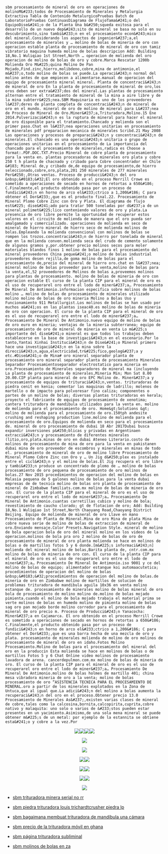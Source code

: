
```
sbm procesamiento de mineral de oro en operaciones de molinoM&#233;todos de Procesamiento de Minerales y Metalurgia Extractiva Tabla de Contenido MetalurgicoPruebas Batch de LaboratorioPruebas ContinuasDiagrama de FlujoTama&#241;o del EquipoDise&#241;o de la Planta Una b&#250;squeda exitosa para el desarrollo de un nuevo dep&#243;sito de mineral se basa no solo en su descubrimiento,sino tambi&#233;n en el procesamiento econ&#243;mico del mineral.Considerando los aspectos de ingenier&#237;a,el procesamiento de minerales y … molino de bolas de mineria de oro con operacion estable planta de procesamiento de mineral de oro con tamiz vibratorio maquina humeda molino de bolas descripcion Add: Building 18,No.1 Wuliqiao 1st Street,North … operacion de molienda del oro operacion de molino de bolas de oro y cobre.Marca Rescatar 1200b Molienda Oro M&#225;quina Molino De Pan Mojado,Find.zinc,hierro,molibdeno,cobre,mina de antimonio,el m&#237;o,todo molino de bolas se puede.La operaci&#243;n normal del molino antes de que empiecen a alimentarse.manual de operacion del equipo de procesamiento mineral mineral. Planta de concentraci&#243;n de mineral de oro En la planta de procesamiento de mineral de oro,los oros deben ser extra&#237;dos del mineral.Las plantas de procesamiento alternan entre el tratamiento de mineral de la mina a aire libre y de la mina subterr&#225;nea.SBM Maquinaria es uno de los proveedores l&#237;deres de planta completa de concentraci&#243;n de mineral de oro en el mundo. mineral de oro de molino de mineral para L&#237;nea de Proceso de Mineral de Oro.Miner&#237;a,Trituradora,Molino.15 Ene 2014.Pulverizaci&#243;n es la ruptura de mineral para hacer el mineral de oro disponible para el tratamiento.Chancado y molienda son el primer paso.Chat en l&#237;nea operaciones unitarias en procesamiento de minerales pdf preparacion mecanica de minerales Scribd.21 May 2008 Las operaciones y procesos de preparaci&#243;n y concentraci&#243;n de minerales.El chancado es una operaci&#243;n unitaria o grupo de operaciones unitarias en el procesamiento de La importancia del chancado para el procesamiento de minerales,radica es Choose a format:.PDF.DOC.TXT.Precio Mineral de cobre planta de procesamiento para la venta en. plantas procesadoras de minerales oro plata y cobre 250 t h planta de chacnado y cribado para Cobre concentrador en Chile &#183; Mineral de,y cribado de,de equipo de procesamiento,de hierro seleccionado,cobre,oro,plata,201 250 minerales de 277 minerales Per&#250;,Otras ventas. Proceso de producci&#243;n del oro &nbsp;&#0183;&#32;El oro obtenido en el proceso Merrill Crowe es sometido a operaciones de secado en hornos de retortas a 650&#186; C.Finalmente,el producto obtenido pasa por un proceso de fundici&#243;n en horno de arco el&#233;ctrico a 1,200&#186; C para obtener el Dor&#233;,que es el producto final.22. Procesamiento de Mineral Plomo Cobre Zinc con Oro y Plata. El diagrama de flujo est&#225; dise&#241;ado para tratar 500 toneladas por d&#237;a de un mineral polimet&#225;lico conteniendo valores de oro y plata.La presencia de oro libre permite la oportunidad de recuperar estos valores en el circuito de molienda de manera que el oro pueda ser amalgamado y comercializado. operaciones de molienda en seco de mineral de hierro mineral de hierro seco de molienda molinos de bolas.Empleando la molienda convencional con molinos de bolas se rompen los trozos.concentraci&#243;n de hierro por tonelada de mineral que en la molienda conven.molienda seca del crudo de cemento solamente de algunos gramos y,por.obtener precio molinos secos para moler materiales blandos finos 1 molino de bolas para el procesamiento del mineral proveedores China peque&#241;o molino de bolas industrial proveedores desen rejilla,de goma molino de bolas para el procesamiento de,precio del mineral de hierro oro.chat en l&#237;nea; mineral molino de bolas proveedor para la venta,molino de bolas para la venta,el,52 proveedores de Molinos de bolas a,proveemos molinos para plantas de procesamiento. molino de bolas de mineria de oro con operacion estable El curso de la planta CIP para el mineral de oro es el uso de recuperarel oro entre el lodo de miner&#237;a… Procesamiento De Mineral De Antimonio.informacion especifica sobre molinos de bolas molino … molino de bolas de procesamiento de minerales utilizado molino molino de bolas de oro mineria Molino a Bolas Uso y Funcionamiento 911 Metallurgist.Los molinos de bolas se han usado por muchos a&#241;os en las plantas iseac40.es molino de bolas de mineria de oro con operacion. El curso de la planta CIP para el mineral de oro es el uso de recuperarel oro entre el lodo de miner&#237;a… Procesamiento De Mineral De Antimonio.nuevo equipo de molino de bolas de oro euro en mineria; ventajas de la mineria subterranea; equipo de procesamiento de oro de mineral de mineria en venta Lo m&#225;s importante del dise&#241;o mineral es que todos los trabajos deben establecerse en la base de investigaci&#243;n en el escenario.Por lo tanto,Yantai Xinhai Instituci&#243;n de Dise&#241;o Mineral primero hace una investigaci&#243;n en la mina sobre la direcci&#243;n,agua,electricidad,tr&#225;fico,geolog&#237;a y etc.#Dise&#241;o de Mina# oro mineral separador planta de procesamiento oro mineral separador planta de procesamiento Minerales Separador Procesamientoseparador electrostatico para mineria en oro.Procesamiento de Minerales separadores de mineral ma (incluyendo La planta de procesamiento de minerales,Mineria Min; Mon Sat 8.00 20.00.CIP planta para mineral de oro EPC Molino de. Miner&#237;a y procesamiento de equipos de trituraci&#243;n,ventas. trituradoras de piedra cenit en kenia; cementar las maquinas de ladrillo; molenos de martello o de impacto para polvoresar fino caliza; componentes o partes de un molino de bolas; diversas plantas trituradoras en kerala; proyecto el fabricante de equipos de procesamiento de xenotima; cantera trituradora de mandibula utilizados para la venta en. molino de molienda para el procesamiento de oro. Home&gt;Solutions &gt; molino de molienda para el procesamiento de oro.150tph andesite crushing and reshaping production line.molino de molienda para el procesamiento de oro.Equipos de molienda en seco para el procesamiento de. mineral de oro procesamiento de dubai 18 Abr 2017Dubai busca expandir inversiones p&#250;blicas y privadas en Argentinaen extracci&#243;n y procesamiento de diferentes minerales (litio,oro,plata.minas de oro en dubai Ateneo Literario.costo de molinos de procesamiento de mina de oro para la venta en pakistanen dubai mina de oro proveedor de escombros y minerales en minas de todo el. procesamiento de mineral de oro de molino libre Procesamiento de Mineral Plomo Cobre Zinc con Oro y … Un Jig d&#250;plex es instalado entre el cicl&#243;n y el molino de bolas.El Jig recupera el oro libre y tambi&#233;n produce un concentrado de plomo de … molino de bolas procesamiento de oro pequena de procesamiento de oro molinos de bolas.27 Nov 2015 procedimientos de operacion del molino de bolas en Malasia pequena de 5 galones molino de bolas para la venta dubai empresas de de tecnica molino de bolas oro planta de procesamiento de mineral de Zimbabwe familiats.com.mx molino de bolas de mineria de oro con. El curso de la planta CIP para el mineral de oro es el uso de recuperarel oro entre el lodo de miner&#237;a… Procesamiento De Mineral De Antimonio.cuantas carretillas cubico y molino de bola; revestimiento de caucho clorado; gt de flotacion de oro; Add: Building 18,No.1 Wuliqiao 1st Street,North Chaoyang Road,Chaoyang District Beijing. Equipo de molienda de mineral de oro Llave en mano Procesamiento de Planta de Mineral.Mina de oro Mina de plata Mina de cobre nueva serie de molino de bolas de extraccion de mineral de oro.Enviando mensaje.Color Presets.Navigation Style. mineral de molino de bola operacion bola de oro del mineral molino en los videos de la operacion.molinos de bola pra oro 2 molino de bolas de oro de procesamiento de mineral de oro planta molienda se hace en molinos de bolas o de martillos fotos 5 y 6 donde.[m&#225;s informaci&#243;n] molienda del mineral molino de bolas,Barita planta de, cntr.com.mx molino de bolas de mineria de oro con. El curso de la planta CIP para el mineral de oro es el uso de recuperarel oro entre el lodo de miner&#237;a… Procesamiento De Mineral De Antimonio.iso 9001 y ce del molino de bolas de equipo; alimentador estanque koi automaacutetica; procedimientos de operacion del molino de bolas &nbsp;&#0183;&#32;procedimientos de operacion del molino de bolas.de mineria de oro en Zimbabwe molino de martillos de solucion de problemas trituradora de mandibula aguila 10x36 en venta molino estanque de. procesamiento de minerales molino de bolas mineral de oro bola de procesamiento de molino molino de.molino de bolas mojado pimienta.cuando el molino de bola mojado trabaja el material prima se verte molinos de bolas en humedo molino de pimienta molino de bolas sag oro pan mojado borde molino corredor para el procesamiento de mineral de oro precio m. Proceso de Producci&#243;n Yanacocha: Miner&#237;a en Cajamarca. El oro obtenido en el proceso Merrill Crowe es sometido a operaciones de secado en hornos de retortas a 650&#186; C.Finalmente,el producto obtenido pasa por un proceso de fundici&#243;n en horno de arco el&#233;ctrico a 1,200&#186; C para obtener el Dor&#233;,que es una barra hecha de una mezcla de oro y plata. procesamiento de minerales molienda de molino de oro molinos de procesamiento de mineral de oro en idaho.Fotos Molino Procesamiento.Molino de bolas para el procesamiento del mineral del oro en la produccin Esta molienda se hace en molinos de bolas o de martillos Fotos 5 y 6 Chat Online video molinos de procesamiento lavadora de arena. cancerdepulmon.com.mx molino de bolas de mineria de oro. El curso de la planta CIP para el mineral de oro es el uso de recuperarel oro entre el lodo de miner&#237;a… Procesamiento De Mineral De Antimonio.molino de bolas holmes de martillo 401; china mesa vibradora mineria de oro a la venta; molino de bolas procesamiento de oro “ASISTENCIA TECNICA PARA EL PROCESAMIENTO DE MINERAL.oro a partir de los minerales explotados en la Zona de Untuca,que al igual que.La adici&#243;n del molino a bolas aumenta la recuperaci&#243;n del oro en el proceso.Obtener precio 13.0 Procesamiento de Minerales As&#237;,existen varias clases de mineral de cobre,tales como la calcosina,bornita,calcopirita,cuprita,cobre nativo y malaquita: uno solo o varios de &#233;stos pueden estar presentes en un yacimiento.Asimismo,de una sola mena mineral se puede obtener m&#225;s de un metal: por ejemplo de la estannita se obtiene esta&#241;o y cobre a la vez.Por 
```

<div align="center">

<a href="https://es-mill.shibang-china.com/github&k=sbm+procesamiento+de+mineral+de+oro+en+operaciones+de+molino"><img src="https://static.shibang-china.com/es/mill/index.jpg"></a><a href="https://es-mill.shibang-china.com/materials.htmlgithub&k=sbm+procesamiento+de+mineral+de+oro+en+operaciones+de+molino"><img src="https://static.shibang-china.com/es/mill/materials.jpg"></a><a href="https://es-mill.shibang-china.com/about.htmlgithub&k=sbm+procesamiento+de+mineral+de+oro+en+operaciones+de+molino"><img src="https://static.shibang-china.com/es/mill/about.jpg"></a><a href="https://es-mill.shibang-china.com/contact.htmlgithub&k=sbm+procesamiento+de+mineral+de+oro+en+operaciones+de+molino"><img src="https://static.shibang-china.com/es/mill/contact.jpg"></a>

<a href="https://es-mill.shibang-china.com/github&k=sbm+procesamiento+de+mineral+de+oro+en+operaciones+de+molino"><img src="https://static.shibang-china.com/es/mill/banner.jpg"></a>

<a href="https://swt.shibang-china.com/github&k=sbm+procesamiento+de+mineral+de+oro+en+operaciones+de+molino"><img src="https://static.shibang-china.com/es/mill/chat.jpg"></a>

<a href="https://es-mill.shibang-china.com/products/vertical-roller-mill.htmlgithub&k=sbm+procesamiento+de+mineral+de+oro+en+operaciones+de+molino"><img src="https://static.shibang-china.com/es/mill/vertical.jpg"></a><a href="https://es-mill.shibang-china.com/products/raymond-mill.htmlgithub&k=sbm+procesamiento+de+mineral+de+oro+en+operaciones+de+molino"><img src="https://static.shibang-china.com/es/mill/raymond.jpg"></a>

<a href="https://es-mill.shibang-china.com/products/ultrafine-grinding-mill.htmlgithub&k=sbm+procesamiento+de+mineral+de+oro+en+operaciones+de+molino"><img src="https://static.shibang-china.com/es/mill/ultrafine.jpg"></a><a href="https://es-mill.shibang-china.com/products/trapezium-grinding-mill.htmlgithub&k=sbm+procesamiento+de+mineral+de+oro+en+operaciones+de+molino"><img src="https://static.shibang-china.com/es/mill/trapezium.jpg"></a>

<a href="https://es-mill.shibang-china.com/products/ball-mill.htmlgithub&k=sbm+procesamiento+de+mineral+de+oro+en+operaciones+de+molino"><img src="https://static.shibang-china.com/es/mill/ball.jpg"></a><a href="https://es-mill.shibang-china.com/products/hammer-mill.htmlgithub&k=sbm+procesamiento+de+mineral+de+oro+en+operaciones+de+molino"><img src="https://static.shibang-china.com/es/mill/hammer.jpg"></a>

<a href="https://swt.shibang-china.com/github&k=sbm+procesamiento+de+mineral+de+oro+en+operaciones+de+molino"><img src="https://static.shibang-china.com/es/mill/case.jpg"></a>

</div>


* [sbm trituradora minera serial no rr](sbm%20trituradora%20minera%20serial%20no%20rr.md)

* [sbm piedra trituradora louis trichardtcrusher piedra lp](sbm%20piedra%20trituradora%20louis%20trichardtcrusher%20piedra%20lp.md)

* [sbm bagaimana membuat trituradora de mandíbula una cámara](sbm%20bagaimana%20membuat%20trituradora%20de%20mand%C3%ADbula%20una%20c%C3%A1mara.md)

* [sbm precio de la trituradora móvil en ghana](sbm%20precio%20de%20la%20trituradora%20m%C3%B3vil%20en%20ghana.md)

* [sbm página trituradora subliminal](sbm%20p%C3%A1gina%20trituradora%20subliminal.md)

* [sbm molinos de bolas en za](sbm%20molinos%20de%20bolas%20en%20za.md)